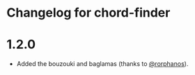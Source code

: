 # Changelog for chord-finder

# 1.2.0

* Added the bouzouki and baglamas (thanks to [@rorphanos](https://github.com/rorphanos)).